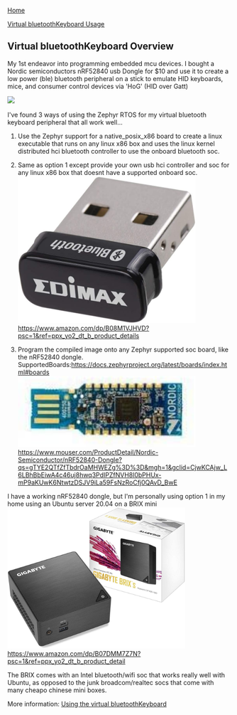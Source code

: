 [Home](https://github.com/HeadHodge/smartHome-Projects-Main/blob/main/README.md)

[<u>Virtual bluetoothKeyboard Usage</u>](https://github.com/HeadHodge/My-SmartHome-Projects/tree/main/documents/Using-bluetoothKeyboard)

##  Virtual bluetoothKeyboard Overview

My 1st endeavor into programming embedded mcu devices. I bought a Nordic semiconductors nRF52840 usb Dongle for $10 and use it to create a low power (ble) bluetooth peripheral on a stick to emulate HID keyboards, mice, and consumer control devices via 'HoG' (HID over Gatt)

<img src="https://www.rutronik.com/fileadmin//Rutronik/News/Knowledge/Produktmeldungen/09_SEP18-Nordic_Dongle_SOURCE_NORDIC.jpg" width="350">

I've found 3 ways of using the Zephyr RTOS for my virtual bluetooth keyboard peripheral that all work well...

1. Use the Zephyr support for a native_posix_x86 board to create a linux executable that runs on any linux x86 box and uses the linux kernel distributed hci bluetooth controller to use the onboard bluetooth soc.

2. Same as option 1 except provide your own usb hci controller and soc for any linux x86 box that doesnt have a supported onboard soc. <img src="./images/1.2.jpg" width="400px" height="auto"> https://www.amazon.com/dp/B08M1VJHVD?psc=1&ref=ppx_yo2_dt_b_product_details

3. Program the compiled image onto any Zephyr supported soc board, like the nRF52840 dongle. SupportedBoards:https://docs.zephyrproject.org/latest/boards/index.html#boards  
<img src="./images/1.1.jpg" width="400px" height="auto"> https://www.mouser.com/ProductDetail/Nordic-Semiconductor/nRF52840-Dongle?qs=gTYE2QTfZfTbdrOaMHWEZg%3D%3D&mgh=1&gclid=CjwKCAjw_L6LBhBbEiwA4c46uj8hwq3PdIPZfNVH8l0bPHUx-mP9aKUwK6NtwtzDSJV9iLa59FsNzRoCfj0QAvD_BwE 

I have a working nRF52840 dongle, but I'm personally using option 1 in my home using an Ubuntu server 20.04 on a BRIX mini <img src="./images/1.3.jpg" width="400px" height="auto"> https://www.amazon.com/dp/B07DMM7Z7N?psc=1&ref=ppx_yo2_dt_b_product_detail 

The BRIX comes with an Intel bluetooth/wifi soc that works really well with Ubuntu, as opposed to the junk broadcom/realtec socs that come with many cheapo chinese mini boxes.

More information: [Using the virtual bluetoothKeyboard](https://github.com/HeadHodge/My-SmartHome-Projects/tree/main/documents/Using-bluetoothKeyboard)
